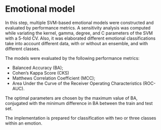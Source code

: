 # Emotional model

In this step, multiple SVM-based emotional models were constructed and evaluated by performance metrics. A sensitivity analysis was computed while variating the kernel, gamma, degree, and C parameters of the SVM with a 5-fold CV. Also, it was elaborated different emotional classifications take into account different data, with or without an ensemble, and with different classes.

The models were evaluated by the following performance metrics:
-	Balanced Accuracy (BA);
-	Cohen’s Kappa Score (CKS)
-	Matthews Correlation Coefficient (MCC);
-	Area Under the Curve of the Receiver Operating Characteristics (ROC-AUC).

The optimal parameters are chosen by the maximum value of BA, conjugated with the minimum difference in BA between the train and test set.

The implementation is prepared for classification with two or three classes within an emotion.

